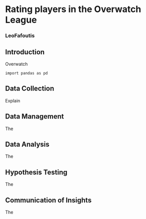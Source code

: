 # Rating players in the Overwatch League
### LeoFafoutis

## Introduction
  Overwatch
  
```
import pandas as pd
```

## Data Collection
  Explain
## Data Management
  The
## Data Analysis
  The
## Hypothesis Testing
  The
## Communication of Insights
  The
 
